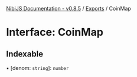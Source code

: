 [NibiJS Documentation - v0.8.5](../intro.md) / [Exports](../modules.md) / CoinMap

# Interface: CoinMap

## Indexable

▪ [denom: `string`]: `number`
